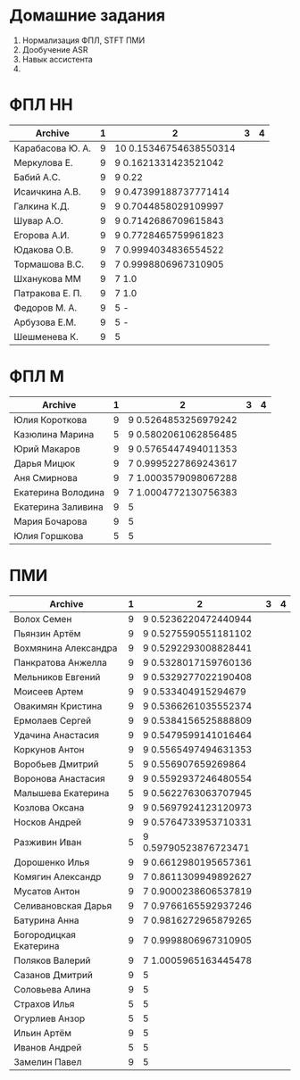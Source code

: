 # Домашние задания
1. Нормализация ФПЛ, STFT  ПМИ
2. Дообучение ASR
3. Навык ассистента 
4. 

# ФПЛ НН
| Archive           | 1       |  2       | 3       | 4      |
|-------------------|---------|----------|---------|--------|
|Карабасова Ю. А.   | 9 | 10 0.15346754638550314 | | |
|Меркулова Е.       | 9 | 9 0.1621331423521042 | | |
|Бабий А.С.         | 9 | 9 0.22 | | |
|Исаичкина А.В.     | 9 | 9 0.47399188737771414 | | |
|Галкина К.Д.       | 9 | 9 0.7044858029109997 | | |
|Шувар А.О.         | 9 | 9 0.7142686709615843 | | |
|Егорова А.И.       | 9 | 9 0.7728465759961823 | | |
|Юдакова О.В.       | 9 | 7 0.9994034836554522 | | |
|Тормашова В.С.     | 9 | 7 0.9998806967310905 | | |
|Шханукова ММ       | 9 | 7 1.0 | | |
|Патракова Е. П.    | 9 | 7 1.0 | | |
|Федоров М. А.      | 9 | 5 - | | |
|Арбузова Е.М.      | 9 | 5 - | | |
|Шешменева К.       | 9 | 5 | | |

# ФПЛ М
| Archive           | 1 |  2       | 3       | 4      |
|-------------------|---|----------|---------|--------|
|Юлия Короткова     | 9 | 9 0.5264853256979242 | | |
|Казюлина Марина    | 5 | 9 0.5802061062856485 | | |
|Юрий Макаров       | 9 | 9 0.5765447494011353 | | |
|Дарья Мицюк        | 9 | 7 0.9995227869243617 | | |
|Аня Смирнова       | 9 | 7 1.0003579098067288 | | |
|Екатерина Володина | 9 | 7 1.0004772130756383 | | |
|Екатерина Заливина | 9 | 5 | | |
|Мария Бочарова     | 9 | 5 | | |
|Юлия Горшкова      | 5 | 5 | | |

# ПМИ
| Archive           | 1 |  2       | 3       | 4      |
|-------------------|---|----------|---------|--------|
|Волох Семен        | 9 | 9 0.5236220472440944 | | |
|Пьянзин Артём      | 9 | 9 0.5275590551181102 | | |
|Вохмянина Александра | 9 | 9 0.5292293008828441 | | |
|Панкратова Анжелла | 9 | 9 0.5328017159760136 | | |
|Мельников Евгений  | 9 | 9 0.5329277022190408 | | |
|Моисеев Артем      | 9 | 9 0.533404915294679  | | |
|Овакимян Кристина  | 9 | 9 0.5366261035552374 | | |
|Ермолаев Сергей    | 9 | 9 0.5384156525888809 | | |
|Удачина Анастасия  | 9 | 9 0.5479599141016464 | | |
|Коркунов Антон     | 9 | 9 0.5565497494631353 | | |
|Воробьев Дмитрий   | 5 | 9 0.556907659269864 | | |
|Воронова Анастасия | 9 | 9 0.5592937246480554 | | |
|Малышева Екатерина | 5 | 9 0.5622763063707945 | | |
|Козлова Оксана     | 9 | 9 0.5697924123120973 | | |
|Носков Андрей      | 9 | 9 0.5764733953710331 | | |
|Разживин Иван      | 5 | 9 0.59790523876723471 | | |
|Дорошенко Илья     | 9 | 9 0.6612980195657361 | | |
|Комягин Александр  | 9 | 7 0.8611309949892627 | | |
|Мусатов Антон      | 9 | 7 0.9000238606537819 | | |
|Селивановская Дарья| 9 | 7 0.9766165592937246 | | |
|Батурина Анна      | 9 | 7 0.9816272965879265 | | |
|Богородицкая Екатерина | 9 | 7 0.9998806967310905 | | |
|Поляков Валерий    | 9 | 7 1.0005965163445478 | | |
|Сазанов Дмитрий    | 9 | 5 | | |
|Соловьева Алина    | 9 | 5 | | |
|Страхов Илья       | 5 | 5 | | |
|Огурлиев Анзор     | 5 | 5 | | |
|Ильин Артём        | 9 | 5 | | |
|Иванов Андрей      | 5 | 5 | | |
|Замелин Павел      | 9 | 5 | | |
